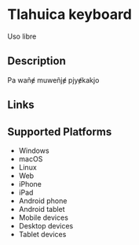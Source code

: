 ﻿Tlahuica keyboard
==============

Uso libre

Description
-----------

Pa wañɇ muweñjɇ pjyɇkakjo 

Links
-----

Supported Platforms
-------------------
 * Windows
 * macOS
 * Linux
 * Web
 * iPhone
 * iPad
 * Android phone
 * Android tablet
 * Mobile devices
 * Desktop devices
 * Tablet devices

